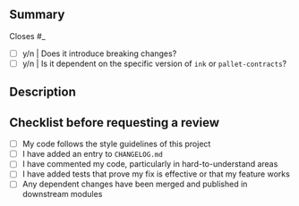 ## Summary
Closes #_
- [ ] y/n | Does it introduce breaking changes?
- [ ] y/n | Is it dependent on the specific version of `ink` or `pallet-contracts`?
<!--- Provide a general summary of your changes -->

## Description
<!--- Describe your changes in detail -->

## Checklist before requesting a review
- [ ] My code follows the style guidelines of this project
- [ ] I have added an entry to `CHANGELOG.md`
- [ ] I have commented my code, particularly in hard-to-understand areas
- [ ] I have added tests that prove my fix is effective or that my feature works
- [ ] Any dependent changes have been merged and published in downstream modules
